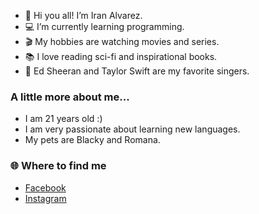 - 👋 Hi you all! I’m Iran Alvarez.
- 💻 I’m currently learning programming.
- 🎬 My hobbies are watching movies and series.
- 📚 I love reading sci-fi and inspirational books.
- 🎵 Ed Sheeran and Taylor Swift are my favorite singers.





### A little more about me...
- I am 21 years old :)
- I am very passionate about learning new languages.
- My pets are Blacky and Romana.





### 🌐 Where to find me
- [Facebook](https://www.facebook.com/Iran.Flores27)
- [Instagram](https://www.instagram.com/iran_maria_27/)



